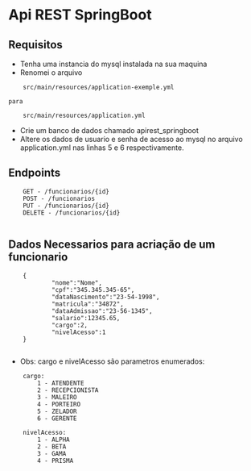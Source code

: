 # Api REST SpringBoot

## Requisitos
* Tenha uma instancia do mysql instalada na sua maquina
* Renomei o arquivo 
```
    src/main/resources/application-exemple.yml 
```
    para
```
    src/main/resources/application.yml 
```
* Crie um banco de dados chamado apirest_springboot
* Altere os dados de usuario e senha de acesso ao mysql no arquivo application.yml nas linhas 5 e 6 respectivamente.

## Endpoints
```
    GET - /funcionarios/{id}
    POST - /funcionarios
    PUT - /funcionarios/{id}
    DELETE - /funcionarios/{id}
	
```

## Dados Necessarios para acriação de um funcionario
```
    {
        	"nome":"Nome",
        	"cpf":"345.345.345-65",
        	"dataNascimento":"23-54-1998",
        	"matricula":"34872",
        	"dataAdmissao":"23-56-1345",
        	"salario":12345.65,
        	"cargo":2,
        	"nivelAcesso":1
    }
	
```

* Obs: cargo e nivelAcesso são parametros enumerados:
```
    cargo:
        1 - ATENDENTE
	    2 - RECEPCIONISTA
	    3 - MALEIRO
	    4 - PORTEIRO
	    5 - ZELADOR
	    6 - GERENTE

    nivelAcesso:
        1 - ALPHA
	    2 - BETA
	    3 - GAMA
	    4 - PRISMA
```